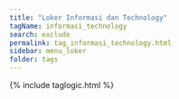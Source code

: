 ```yaml
---
title: "Loker Informasi dan Technology"
tagName: informasi_technology
search: exclude
permalink: tag_informasi_technology.html
sidebar: menu_loker
folder: tags
---
```

{% include taglogic.html %}